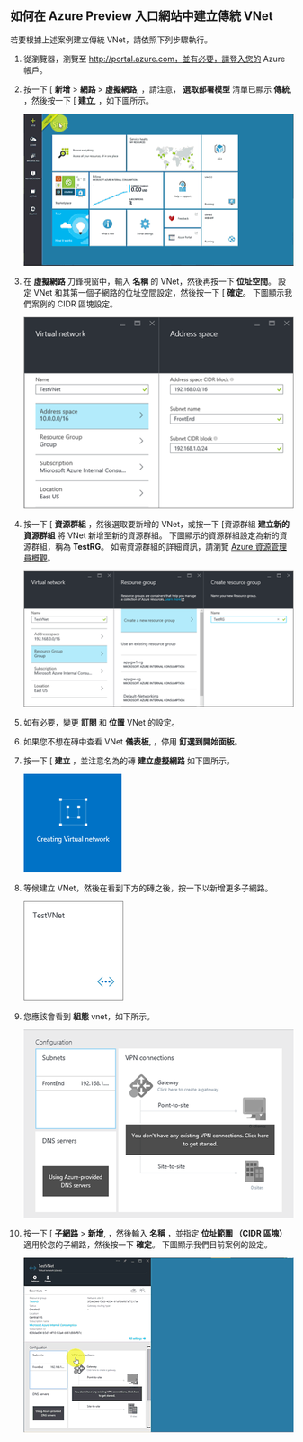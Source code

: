 ## 如何在 Azure Preview 入口網站中建立傳統 VNet

若要根據上述案例建立傳統 VNet，請依照下列步驟執行。

1. 從瀏覽器，瀏覽至 http://portal.azure.com，並有必要，請登入您的 Azure 帳戶。
2. 按一下 [ **新增** > **網路** > **虛擬網路**, ，請注意， **選取部署模型** 清單已顯示 **傳統**, ，然後按一下 [ **建立**, ，如下圖所示。

    ![在 Preview 入口網站中建立 VNet](./media/virtual-networks-create-vnet-classic-pportal-include/vnet-create-pportal-figure1.gif)

3. 在 **虛擬網路** 刀鋒視窗中，輸入 **名稱** 的 VNet，然後再按一下 **位址空間**。 設定 VNet 和其第一個子網路的位址空間設定，然後按一下 [ **確定**。 下圖顯示我們案例的 CIDR 區塊設定。

    ![位址空間刀鋒視窗](./media/virtual-networks-create-vnet-classic-pportal-include/vnet-create-pportal-figure2.png)

4. 按一下 [ **資源群組** ，然後選取要新增的 VNet，或按一下 [資源群組 **建立新的資源群組** 將 VNet 新增至新的資源群組。 下圖顯示的資源群組設定為新的資源群組，稱為 **TestRG**。 如需資源群組的詳細資訊，請瀏覽 [Azure 資源管理員概觀](resource-group-overview.md/#resource-groups)。

    ![建立資源群組刀鋒視窗](./media/virtual-networks-create-vnet-classic-pportal-include/vnet-create-pportal-figure3.png)

5. 如有必要，變更 **訂閱** 和 **位置** VNet 的設定。 

6. 如果您不想在磚中查看 VNet **儀表板**, ，停用 **釘選到開始面板**。 

7. 按一下 [ **建立** ，並注意名為的磚 **建立虛擬網路** 如下圖所示。

    ![在入口網站中建立 VNet](./media/virtual-networks-create-vnet-classic-pportal-include/vnet-create-pportal-figure4.png)

8. 等候建立 VNet，然後在看到下方的磚之後，按一下以新增更多子網路。

    ![在入口網站中建立 VNet](./media/virtual-networks-create-vnet-classic-pportal-include/vnet-create-pportal-figure5.png)

9. 您應該會看到 **組態** vnet，如下所示。 

    ![在入口網站中建立 VNet](./media/virtual-networks-create-vnet-classic-pportal-include/vnet-create-pportal-figure6.png)

10. 按一下 [ **子網路** > **新增**, ，然後輸入 **名稱** ，並指定 **位址範圍 （CIDR 區塊）** 適用於您的子網路，然後按一下 **確定**。 下圖顯示我們目前案例的設定。

    ![在 Preview 入口網站中建立 VNet](./media/virtual-networks-create-vnet-classic-pportal-include/vnet-create-pportal-figure7.gif)

